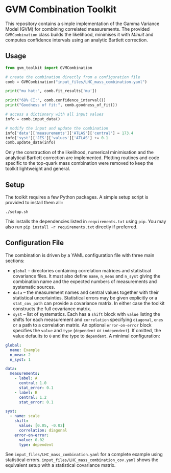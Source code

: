 # GVM Combination Toolkit

This repository contains a simple implementation of the Gamma Variance Model (GVM) for
combining correlated measurements.  The provided `GVMCombination` class builds
the likelihood, minimises it with *Minuit* and computes confidence intervals
using an analytic Bartlett correction.

## Usage

```python
from gvm_toolkit import GVMCombination

# create the combination directly from a configuration file
comb = GVMCombination("input_files/LHC_mass_combination.yaml")

print("mu hat:", comb.fit_results['mu'])

print("68% CI:", comb.confidence_interval())
print("Goodness of fit:", comb.goodness_of_fit())

# access a dictionary with all input values
info = comb.input_data()

# modify the input and update the combination
info['data']['measurements']['ATLAS']['central'] = 173.4
info['syst']['JES']['values']['ATLAS'] += 0.1
comb.update_data(info)
```

Only the construction of the likelihood, numerical minimisation and the
analytical Bartlett correction are implemented.  Plotting routines and code
specific to the top-quark mass combination were removed to keep the toolkit
lightweight and general.

## Setup

The toolkit requires a few Python packages.  A simple setup script is
provided to install them all::

    ./setup.sh

This installs the dependencies listed in ``requirements.txt`` using
``pip``.  You may also run ``pip install -r requirements.txt`` directly
if preferred.

## Configuration File

The combination is driven by a YAML configuration file with three main
sections:

* ``global`` – directories containing correlation matrices and statistical
  covariance files.  It must also define ``name``, ``n_meas`` and ``n_syst``
  giving the combination name and the expected numbers of measurements and
  systematic sources.
* ``data`` – the measurement names and central values together with their
  statistical uncertainties.  Statistical errors may be given explicitly or a
  ``stat_cov_path`` can provide a covariance matrix.  In either case the
  toolkit constructs the full covariance matrix.
* ``syst`` – list of systematics. Each has a ``shift`` block with ``value``
  listing the shifts for each measurement and ``correlation`` specifying
  ``diagonal``, ``ones`` or a path to a correlation matrix. An optional
  ``error-on-error`` block specifies the ``value`` and ``type``
  (``dependent`` or ``independent``). If omitted, the value defaults to ``0``
  and the type to ``dependent``.
A minimal configuration:

```yaml
global:
  name: Example
  n_meas: 2
  n_syst: 1

data:
  measurements:
    - label: A
      central: 1.0
      stat_error: 0.1
    - label: B
      central: 1.2
      stat_error: 0.1

syst:
  - name: scale
    shift:
      value: [0.05, -0.02]
      correlation: diagonal
    error-on-error:
      value: 0.02
      type: dependent
```


See ``input_files/LHC_mass_combination.yaml`` for a complete example using
statistical errors.  ``input_files/LHC_mass_combination_cov.yaml`` shows the
equivalent setup with a statistical covariance matrix.
